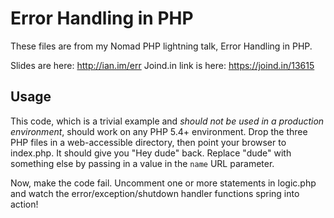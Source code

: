 # Error Handling in PHP

These files are from my Nomad PHP lightning talk, Error Handling in PHP.

Slides are here: http://ian.im/err
Joind.in link is here: https://joind.in/13615

## Usage

This code, which is a trivial example and *should not be used in a production environment*, should work on any PHP 5.4+
environment. Drop the three PHP files in a web-accessible directory, then point your browser to index.php. It should
give you "Hey dude" back. Replace "dude" with something else by passing in a value in the `name` URL parameter.

Now, make the code fail. Uncomment one or more statements in logic.php and watch the error/exception/shutdown handler
functions spring into action!
